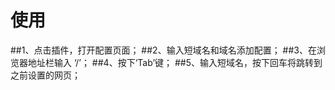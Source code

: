 # 使用

##1、点击插件，打开配置页面；
##2、输入短域名和域名添加配置；
##3、在浏览器地址栏输入 ‘/’；
##4、按下‘Tab’键；
##5、输入短域名，按下回车将跳转到之前设置的网页；
